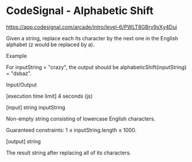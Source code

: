 # CodeSignal - Alphabetic Shift

https://app.codesignal.com/arcade/intro/level-6/PWLT8GBrv9xXy4Dui

Given a string, replace each its character by the next one in the English alphabet (z would be replaced by a).

Example

For inputString = "crazy", the output should be
alphabeticShift(inputString) = "dsbaz".

Input/Output

[execution time limit] 4 seconds (js)

[input] string inputString

Non-empty string consisting of lowercase English characters.

Guaranteed constraints:
1 ≤ inputString.length ≤ 1000.

[output] string

The result string after replacing all of its characters.